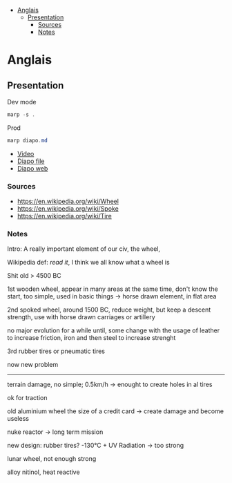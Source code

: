 - [Anglais](#anglais)
  - [Presentation](#presentation)
    - [Sources](#sources)
    - [Notes](#notes)

# Anglais

## Presentation

Dev mode

```powershell
marp -s .
```

Prod

```powershell
marp diapo.md
```

- [Video](https://www.youtube.com/watch?v=2lv6Vs12jLc)
- [Diapo file](diapo.md)
- [Diapo web](https://ate47.github.io/Cours/en/diapo.html)

### Sources

- https://en.wikipedia.org/wiki/Wheel
- https://en.wikipedia.org/wiki/Spoke
- https://en.wikipedia.org/wiki/Tire

### Notes

Intro: A really important element of our civ, the wheel,

Wikipedia def: _read it_, I think we all know what a wheel is

Shit old > 4500 BC

1st wooden wheel, appear in many areas at the same time, don't know the start, too simple, used in basic things -> horse drawn element, in flat area

2nd spoked wheel, around 1500 BC, reduce weight, but keep a descent strength, use with horse drawn carriages or artillery

no major evolution for a while until, some change with the usage of leather to increase friction, iron and then steel to increase strenght

3rd rubber tires or pneumatic tires

now new problem

---

terrain damage, no simple; 0.5km/h -> enought to create holes in al tires

ok for traction

old aluminium wheel the size of a credit card -> create damage and become useless

nuke reactor -> long term mission

new design: rubber tires? -130°C + UV Radiation -> too strong

lunar wheel, not enough strong

alloy nitinol, heat reactive
